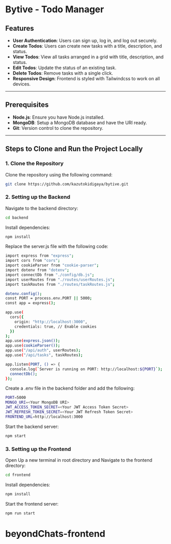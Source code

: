 # Bytive - Todo Manager

## Features

- **User Authentication**: Users can sign up, log in, and log out securely.
- **Create Todos**: Users can create new tasks with a title, description, and status.
- **View Todos**: View all tasks arranged in a grid with title, description, and status.
- **Edit Todos**: Update the status of an existing task.
- **Delete Todos**: Remove tasks with a single click.
- **Responsive Design**: Frontend is styled with Tailwindcss to work on all devices.

---

## Prerequisites

- **Node.js**: Ensure you have Node.js installed.
- **MongoDB**: Setup a MongoDB database and have the URI ready.
- **Git**: Version control to clone the repository.

---

## Steps to Clone and Run the Project Locally

### 1. Clone the Repository

Clone the repository using the following command:

```bash
git clone https://github.com/kazutokidigaya/bytive.git
```

### 2. Setting up the Backend

Navigate to the backend directory:

```bash
cd backend
```

Install dependencies:

```bash
npm install
```

Replace the server.js file with the following code:

```bash
import express from "express";
import cors from "cors";
import cookieParser from "cookie-parser";
import dotenv from "dotenv";
import connectDb from "./config/db.js";
import userRoutes from "./routes/userRoutes.js";
import taskRoutes from "./routes/taskRoutes.js";

dotenv.config();
const PORT = process.env.PORT || 5000;
const app = express();

app.use(
  cors({
    origin: "http://localhost:3000",
    credentials: true, // Enable cookies
  })
);
app.use(express.json());
app.use(cookieParser());
app.use("/api/auth", userRoutes);
app.use("/api/tasks", taskRoutes);

app.listen(PORT, () => {
  console.log(`Server is running on PORT: http://localhost:${PORT}`);
  connectDb();
});
```

Create a .env file in the backend folder and add the following:

```bash
PORT=5000
MONGO_URI=<Your MongoDB URI>
JWT_ACCESS_TOKEN_SECRET=<Your JWT Access Token Secret>
JWT_REFRESH_TOKEN_SECRET=<Your JWT Refresh Token Secret>
FRONTEND_URL=http://localhost:3000
```

Start the backend server:

```bash
npm start
```

### 3. Setting up the Frontend

Open Up a new terminal in root directory and Navigate to the frontend directory:

```bash
cd frontend
```

Install dependencies:

```bash
npm install
```

Start the frontend server:

```bash
npm run start
```
# beyondChats-frontend
